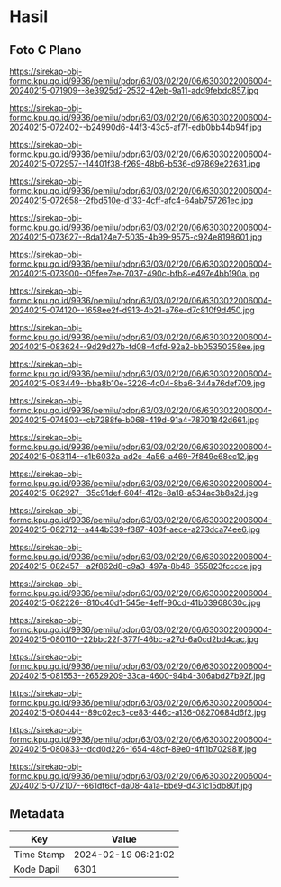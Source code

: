 # Hasil

## Foto C Plano

https://sirekap-obj-formc.kpu.go.id/9936/pemilu/pdpr/63/03/02/20/06/6303022006004-20240215-071909--8e3925d2-2532-42eb-9a11-add9febdc857.jpg

https://sirekap-obj-formc.kpu.go.id/9936/pemilu/pdpr/63/03/02/20/06/6303022006004-20240215-072402--b24990d6-44f3-43c5-af7f-edb0bb44b94f.jpg

https://sirekap-obj-formc.kpu.go.id/9936/pemilu/pdpr/63/03/02/20/06/6303022006004-20240215-072957--14401f38-f269-48b6-b536-d97869e22631.jpg

https://sirekap-obj-formc.kpu.go.id/9936/pemilu/pdpr/63/03/02/20/06/6303022006004-20240215-072658--2fbd510e-d133-4cff-afc4-64ab757261ec.jpg

https://sirekap-obj-formc.kpu.go.id/9936/pemilu/pdpr/63/03/02/20/06/6303022006004-20240215-073627--8da124e7-5035-4b99-9575-c924e8198601.jpg

https://sirekap-obj-formc.kpu.go.id/9936/pemilu/pdpr/63/03/02/20/06/6303022006004-20240215-073900--05fee7ee-7037-490c-bfb8-e497e4bb190a.jpg

https://sirekap-obj-formc.kpu.go.id/9936/pemilu/pdpr/63/03/02/20/06/6303022006004-20240215-074120--1658ee2f-d913-4b21-a76e-d7c810f9d450.jpg

https://sirekap-obj-formc.kpu.go.id/9936/pemilu/pdpr/63/03/02/20/06/6303022006004-20240215-083624--9d29d27b-fd08-4dfd-92a2-bb05350358ee.jpg

https://sirekap-obj-formc.kpu.go.id/9936/pemilu/pdpr/63/03/02/20/06/6303022006004-20240215-083449--bba8b10e-3226-4c04-8ba6-344a76def709.jpg

https://sirekap-obj-formc.kpu.go.id/9936/pemilu/pdpr/63/03/02/20/06/6303022006004-20240215-074803--cb7288fe-b068-419d-91a4-78701842d661.jpg

https://sirekap-obj-formc.kpu.go.id/9936/pemilu/pdpr/63/03/02/20/06/6303022006004-20240215-083114--c1b6032a-ad2c-4a56-a469-7f849e68ec12.jpg

https://sirekap-obj-formc.kpu.go.id/9936/pemilu/pdpr/63/03/02/20/06/6303022006004-20240215-082927--35c91def-604f-412e-8a18-a534ac3b8a2d.jpg

https://sirekap-obj-formc.kpu.go.id/9936/pemilu/pdpr/63/03/02/20/06/6303022006004-20240215-082712--a444b339-f387-403f-aece-a273dca74ee6.jpg

https://sirekap-obj-formc.kpu.go.id/9936/pemilu/pdpr/63/03/02/20/06/6303022006004-20240215-082457--a2f862d8-c9a3-497a-8b46-655823fcccce.jpg

https://sirekap-obj-formc.kpu.go.id/9936/pemilu/pdpr/63/03/02/20/06/6303022006004-20240215-082226--810c40d1-545e-4eff-90cd-41b03968030c.jpg

https://sirekap-obj-formc.kpu.go.id/9936/pemilu/pdpr/63/03/02/20/06/6303022006004-20240215-080110--22bbc22f-377f-46bc-a27d-6a0cd2bd4cac.jpg

https://sirekap-obj-formc.kpu.go.id/9936/pemilu/pdpr/63/03/02/20/06/6303022006004-20240215-081553--26529209-33ca-4600-94b4-306abd27b92f.jpg

https://sirekap-obj-formc.kpu.go.id/9936/pemilu/pdpr/63/03/02/20/06/6303022006004-20240215-080444--89c02ec3-ce83-446c-a136-08270684d6f2.jpg

https://sirekap-obj-formc.kpu.go.id/9936/pemilu/pdpr/63/03/02/20/06/6303022006004-20240215-080833--dcd0d226-1654-48cf-89e0-4ff1b702981f.jpg

https://sirekap-obj-formc.kpu.go.id/9936/pemilu/pdpr/63/03/02/20/06/6303022006004-20240215-072107--661df6cf-da08-4a1a-bbe9-d431c15db80f.jpg


## Metadata

| Key        | Value               |
| ---------- | ------------------- |
| Time Stamp | 2024-02-19 06:21:02 |
| Kode Dapil | 6301                |



